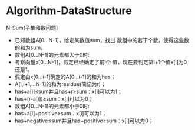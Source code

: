 # Algorithm-DataStructure

N-Sum(子集和数问题)
* 已知数组A[0…N-1]，给定某数值sum，找出  数组中的若干个数，使得这些数的和为sum。
* 数组A[0…N-1]的元素都大于0时:
*   考察向量x[0…N-1]，假定已经确定了前i个  值，现在要判定第i+1个值x[i]为0还是1。
*   假定由x[0…i-1]确定的A[0…i-1]的和为has；
*   A[i,i+1,…N-1]的和为residue(简记为r)；
*   has+a[i]≤sum并且has+r≥sum：x[i]可以为1；
*   has+(r-a[i])≥sum：x[i]可以为0；
* 数组A[0…N-1]的元素都小于0时:
*   has+a[i]+positive≥sum：x[i]可以为1；
*   has+negative≤sum并且has+positive≥sum：x[i]可以为0；

